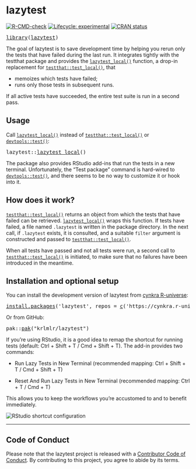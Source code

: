 <!-- README.md is generated from README.Rmd. Please edit that file -->

# lazytest

<!-- badges: start -->

[![R-CMD-check](https://github.com/krlmlr/lazytest/actions/workflows/R-CMD-check.yaml/badge.svg)](https://github.com/krlmlr/lazytest/actions/workflows/R-CMD-check.yaml) [![Lifecycle: experimental](https://img.shields.io/badge/lifecycle-experimental-orange.svg)](https://lifecycle.r-lib.org/articles/stages.html#experimental) [![CRAN status](https://www.r-pkg.org/badges/version/lazytest)](https://CRAN.R-project.org/package=lazytest)

<!-- badges: end -->

<pre class='chroma'>
<span><span class='kr'><a href='https://rdrr.io/r/base/library.html'>library</a></span><span class='o'>(</span><span class='nv'><a href='https://github.com/krlmlr/lazytest'>lazytest</a></span><span class='o'>)</span></span></pre>

The goal of lazytest is to save development time by helping you rerun only the tests that have failed during the last run. It integrates tightly with the testthat package and provides the [`lazytest_local()`](https://rdrr.io/pkg/lazytest/man/lazytest_local.html) function, a drop-in replacement for [`testthat::test_local()`](https://testthat.r-lib.org/reference/test_package.html), that

- memoizes which tests have failed;
- runs only those tests in subsequent runs.

If all active tests have succeeded, the entire test suite is run in a second pass.

## Usage

Call [`lazytest_local()`](https://rdrr.io/pkg/lazytest/man/lazytest_local.html) instead of [`testthat::test_local()`](https://testthat.r-lib.org/reference/test_package.html) or [`devtools::test()`](https://devtools.r-lib.org/reference/test.html):

<pre class='chroma'>
<span><span class='nf'>lazytest</span><span class='nf'>::</span><span class='nf'><a href='https://rdrr.io/pkg/lazytest/man/lazytest_local.html'>lazytest_local</a></span><span class='o'>(</span><span class='o'>)</span></span></pre>

The package also provides RStudio add-ins that run the tests in a new terminal. Unfortunately, the “Test package” command is hard-wired to [`devtools::test()`](https://devtools.r-lib.org/reference/test.html), and there seems to be no way to customize it or hook into it.

## How does it work?

[`testthat::test_local()`](https://testthat.r-lib.org/reference/test_package.html) returns an object from which the tests that have failed can be retrieved. [`lazytest_local()`](https://rdrr.io/pkg/lazytest/man/lazytest_local.html) wraps this function. If tests have failed, a file named `.lazytest` is written in the package directory. In the next call, if `.lazytest` exists, it is consulted, and a suitable `filter` argument is constructed and passed to [`testthat::test_local()`](https://testthat.r-lib.org/reference/test_package.html).

When all tests have passed and not all tests were run, a second call to [`testthat::test_local()`](https://testthat.r-lib.org/reference/test_package.html) is initiated, to make sure that no failures have been introduced in the meantime.

## Installation and optional setup

You can install the development version of lazytest from [cynkra R-universe](https://cynkra.r-universe.dev/):

<pre class='chroma'>
<span><span class='nf'><a href='https://rdrr.io/r/utils/install.packages.html'>install.packages</a></span><span class='o'>(</span><span class='s'>'lazytest'</span>, repos <span class='o'>=</span> <span class='nf'><a href='https://rdrr.io/r/base/c.html'>c</a></span><span class='o'>(</span><span class='s'>'https://cynkra.r-universe.dev'</span>, <span class='s'>'https://cloud.r-project.org'</span><span class='o'>)</span><span class='o'>)</span></span></pre>

Or from GitHub:

<pre class='chroma'>
<span><span class='nf'>pak</span><span class='nf'>::</span><span class='nf'><a href='http://pak.r-lib.org/reference/pak.html'>pak</a></span><span class='o'>(</span><span class='s'>"krlmlr/lazytest"</span><span class='o'>)</span></span></pre>

If you’re using RStudio, it is a good idea to remap the shortcut for running tests (default: Ctrl + Shift + T / Cmd + Shift + T). The add-in provides two commands:

- Run Lazy Tests in New Terminal (recommended mapping: Ctrl + Shift + T / Cmd + Shift + T)

- Reset And Run Lazy Tests in New Terminal (recommended mapping: Ctrl + T / Cmd + T)

This allows you to keep the workflows you’re accustomed to and to benefit immediately.

![RStudio shortcut configuration](https://github.com/krlmlr/lazytest/raw/main/readme/rstudio-kb.png)

------------------------------------------------------------------------

## Code of Conduct

Please note that the lazytest project is released with a [Contributor Code of Conduct](https://contributor-covenant.org/version/2/1/CODE_OF_CONDUCT.html). By contributing to this project, you agree to abide by its terms.
